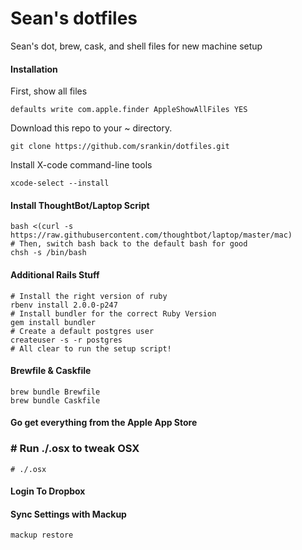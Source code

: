 # Sean's dotfiles

Sean's dot, brew, cask, and shell files for new machine setup

#### Installation

First, show all files
```
defaults write com.apple.finder AppleShowAllFiles YES
```

Download this repo to your ~ directory.

```
git clone https://github.com/srankin/dotfiles.git
```

Install X-code command-line tools
```
xcode-select --install
```

#### Install ThoughtBot/Laptop Script
```
bash <(curl -s https://raw.githubusercontent.com/thoughtbot/laptop/master/mac)
# Then, switch bash back to the default bash for good
chsh -s /bin/bash
```

#### Additional Rails Stuff
```
# Install the right version of ruby
rbenv install 2.0.0-p247
# Install bundler for the correct Ruby Version
gem install bundler
# Create a default postgres user
createuser -s -r postgres
# All clear to run the setup script!
```

#### Brewfile & Caskfile
```
brew bundle Brewfile
brew bundle Caskfile
```

#### Go get everything from the Apple App Store

### # Run ./.osx to tweak OSX
```
# ./.osx
```

#### Login To Dropbox

#### Sync Settings with Mackup
```
mackup restore
```
